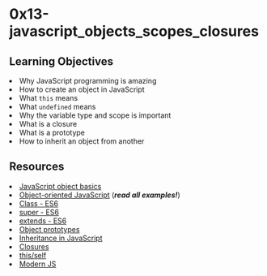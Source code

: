 # 0x13-javascript_objects_scopes_closures

## Learning Objectives
<li>Why JavaScript programming is amazing</li>
<li>How to create an object in JavaScript</li>
<li>What <code>this</code> means</li>
<li>What <code>undefined</code> means </li>
<li>Why the variable type and scope is important</li>
<li>What is a closure</li>
<li>What is a prototype</li>
<li>How to inherit an object from another</li>

## Resources
<li><a href="/rltoken/dsSkBB-Cj0tqUFL8eOZLLQ" target="_blank" title="JavaScript object basics">JavaScript object basics</a> </li>
<li><a href="/rltoken/qqgqdyHPzUZkKQ5UMnw2MQ" target="_blank" title="Object-oriented JavaScript">Object-oriented JavaScript</a> (<em><strong>read all examples!</strong></em>)</li>
<li><a href="/rltoken/NEm-UViCThD5hfq_3Lj9Hg" target="_blank" title="Class - ES6">Class - ES6</a> </li>
<li><a href="/rltoken/_cxdVKsdqPWbbp2cHtQSbQ" target="_blank" title="super - ES6">super - ES6</a> </li>
<li><a href="/rltoken/6wdl6Bc5yjBplpiZKmr6Zw" target="_blank" title="extends - ES6">extends - ES6</a> </li>
<li><a href="/rltoken/NiBbDiOlfhfUf4eIigglIw" target="_blank" title="Object prototypes">Object prototypes</a> </li>
<li><a href="/rltoken/qqgqdyHPzUZkKQ5UMnw2MQ" target="_blank" title="Inheritance in JavaScript">Inheritance in JavaScript</a> </li>
<li><a href="/rltoken/CybTMKEDNdTdU99kx_OXgQ" target="_blank" title="Closures">Closures</a> </li>
<li><a href="/rltoken/XcOkisoKPud4faDDkLMABw" target="_blank" title="this/self">this/self</a> </li>
<li><a href="/rltoken/rU_q2J3qGWfvTYNllW8JnA" target="_blank" title="Modern JS">Modern JS</a> </li>
